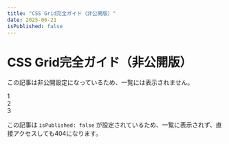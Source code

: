 ```yaml
---
title: "CSS Grid完全ガイド（非公開版）"
date: 2025-06-21
isPublished: false
---
```


# CSS Grid完全ガイド（非公開版）

この記事は非公開設定になっているため、一覧には表示されません。

<CodeDemo>
  <div style={{
    display: 'grid',
    gridTemplateColumns: 'repeat(3, 1fr)',
    gap: '16px',
    padding: '16px',
    backgroundColor: '#f8f9fa',
    border: '1px solid #dee2e6',
    borderRadius: '8px'
  }}>
    <div style={{ padding: '16px', backgroundColor: '#007acc', color: 'white', borderRadius: '4px' }}>1</div>
    <div style={{ padding: '16px', backgroundColor: '#28a745', color: 'white', borderRadius: '4px' }}>2</div>
    <div style={{ padding: '16px', backgroundColor: '#dc3545', color: 'white', borderRadius: '4px' }}>3</div>
  </div>
</CodeDemo>

この記事は `isPublished: false` が設定されているため、一覧に表示されず、直接アクセスしても404になります。